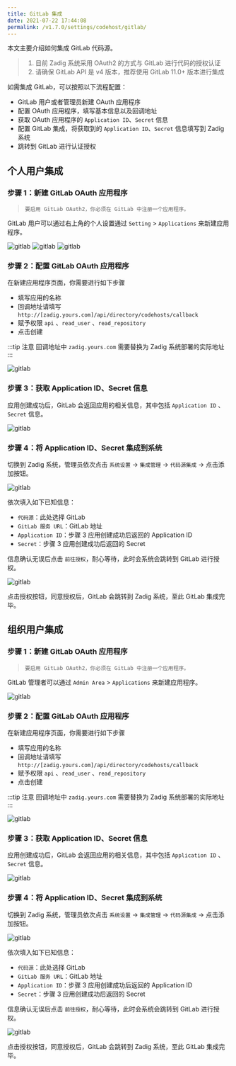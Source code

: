 ```yaml
---
title: GitLab 集成
date: 2021-07-22 17:44:08
permalink: /v1.7.0/settings/codehost/gitlab/
---
```


本文主要介绍如何集成 GitLab 代码源。

> 1. 目前 Zadig 系统采用 OAuth2 的方式与 GitLab 进行代码的授权认证
> 2. 请确保 GitLab API 是 v4 版本，推荐使用 GitLab 11.0+ 版本进行集成

如需集成 GitLab，可以按照以下流程配置：

- GitLab 用户或者管理员新建 OAuth 应用程序
- 配置 OAuth 应用程序，填写基本信息以及回调地址
- 获取 OAuth 应用程序的 `Application ID`、`Secret` 信息
- 配置 GitLab 集成，将获取到的 `Application ID`、`Secret` 信息填写到 Zadig 系统
- 跳转到 GitLab 进行认证授权
## 个人用户集成

### 步骤 1：新建 GitLab OAuth 应用程序

> `要启用 GitLab OAuth2，你必须在 GitLab 中注册一个应用程序。`

GitLab 用户可以通过右上角的个人设置通过 `Setting` > `Applications` 来新建应用程序。

![gitlab](../_images/gitlab-personal.png)
![gitlab](../_images/gitlab-personal-setting.png)
![gitlab](../_images/gitlab-personal-setting-app.png)
### 步骤 2：配置 GitLab OAuth 应用程序

在新建应用程序页面，你需要进行如下步骤

- 填写应用的名称
- 回调地址请填写 `http://[zadig.yours.com]/api/directory/codehosts/callback`
- 赋予权限 `api` 、`read_user` 、`read_repository`
- 点击创建

:::tip 注意
回调地址中 `zadig.yours.com` 需要替换为 Zadig 系统部署的实际地址
:::

![gitlab](../_images/gitlab-personal-app-config.png)
### 步骤 3：获取 Application ID、Secret 信息

应用创建成功后，GitLab 会返回应用的相关信息，其中包括 `Application ID` 、`Secret` 信息。

![gitlab](../_images/gitlab-personal-app-setting.png)

### 步骤 4：将 Application ID、Secret 集成到系统

切换到 Zadig 系统，管理员依次点击 `系统设置` -> `集成管理` -> `代码源集成` -> 点击添加按钮。

![gitlab](../_images/gitlab3.png)

依次填入如下已知信息：

- `代码源`：此处选择 GitLab
- `GitLab 服务 URL`：GitLab 地址
- `Application ID`：步骤 3 应用创建成功后返回的 Application ID
- `Secret`：步骤 3 应用创建成功后返回的 Secret

信息确认无误后点击 `前往授权`，耐心等待，此时会系统会跳转到 GitLab 进行授权。

![gitlab](../_images/gitlab4.png)

点击授权按钮，同意授权后，GitLab 会跳转到 Zadig 系统，至此 GitLab 集成完毕。

## 组织用户集成

### 步骤 1：新建 GitLab OAuth 应用程序

> `要启用 GitLab OAuth2，你必须在 GitLab 中注册一个应用程序。`

GitLab 管理者可以通过 `Admin Area` > `Applications` 来新建应用程序。

![gitlab](../_images/gitlab.png)

### 步骤 2：配置 GitLab OAuth 应用程序

在新建应用程序页面，你需要进行如下步骤

- 填写应用的名称
- 回调地址请填写 `http://[zadig.yours.com]/api/directory/codehosts/callback`
- 赋予权限 `api` 、`read_user` 、`read_repository`
- 点击创建

:::tip 注意
回调地址中 `zadig.yours.com` 需要替换为 Zadig 系统部署的实际地址
:::

![gitlab](../_images/gitlab1.png)
### 步骤 3：获取 Application ID、Secret 信息

应用创建成功后，GitLab 会返回应用的相关信息，其中包括 `Application ID` 、`Secret` 信息。

![gitlab](../_images/gitlab2.png)

### 步骤 4：将 Application ID、Secret 集成到系统

切换到 Zadig 系统，管理员依次点击 `系统设置` -> `集成管理` -> `代码源集成` -> 点击添加按钮。

![gitlab](../_images/gitlab3.png)

依次填入如下已知信息：

- `代码源`：此处选择 GitLab
- `GitLab 服务 URL`：GitLab 地址
- `Application ID`：步骤 3 应用创建成功后返回的 Application ID
- `Secret`：步骤 3 应用创建成功后返回的 Secret

信息确认无误后点击 `前往授权`，耐心等待，此时会系统会跳转到 GitLab 进行授权。

![gitlab](../_images/gitlab4.png)

点击授权按钮，同意授权后，GitLab 会跳转到 Zadig 系统，至此 GitLab 集成完毕。